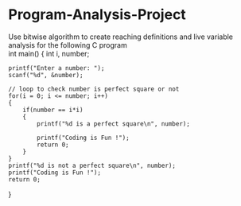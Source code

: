 # Program-Analysis-Project
Use bitwise algorithm to create reaching definitions and live variable analysis for the following C program 
<br>
int main()
{
    int i, number;

    printf("Enter a number: ");
    scanf("%d", &number);

    // loop to check number is perfect square or not
    for(i = 0; i <= number; i++)
    {
        if(number == i*i)
        {
            printf("%d is a perfect square\n", number);

            printf("Coding is Fun !");
            return 0; 
        }
    }
    printf("%d is not a perfect square\n", number);
    printf("Coding is Fun !");
    return 0;
}

